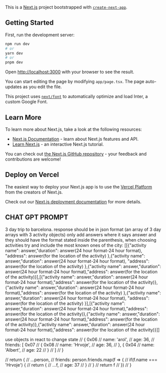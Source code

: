 This is a [Next.js](https://nextjs.org/) project bootstrapped with [`create-next-app`](https://github.com/vercel/next.js/tree/canary/packages/create-next-app).

## Getting Started

First, run the development server:

```bash
npm run dev
# or
yarn dev
# or
pnpm dev
```

Open [http://localhost:3000](http://localhost:3000) with your browser to see the result.

You can start editing the page by modifying `app/page.tsx`. The page auto-updates as you edit the file.

This project uses [`next/font`](https://nextjs.org/docs/basic-features/font-optimization) to automatically optimize and load Inter, a custom Google Font.

## Learn More

To learn more about Next.js, take a look at the following resources:

- [Next.js Documentation](https://nextjs.org/docs) - learn about Next.js features and API.
- [Learn Next.js](https://nextjs.org/learn) - an interactive Next.js tutorial.

You can check out [the Next.js GitHub repository](https://github.com/vercel/next.js/) - your feedback and contributions are welcome!

## Deploy on Vercel

The easiest way to deploy your Next.js app is to use the [Vercel Platform](https://vercel.com/new?utm_medium=default-template&filter=next.js&utm_source=create-next-app&utm_campaign=create-next-app-readme) from the creators of Next.js.

Check out our [Next.js deployment documentation](https://nextjs.org/docs/deployment) for more details.

## CHAT GPT PROMPT

3 day trip to barcelona.
response should be in json format (an array of 3 day arrays with 3 activity objects) only add answers where it says answer and they should have the format stated inside the parenthesis, when choosing activities try and include the most known ones of the city:
[[{"activity name": answer,"duration": answer(24 hour format-24 hour format), "address": answer(for the location of the activity) },{"activity name": answer,"duration": answer(24 hour format-24 hour format), "address": answer(for the location of the activity) },{"activity name": answer,"duration": answer(24 hour format-24 hour format),"address": answer(for the location of the activity)}],[{"activity name": answer,"duration": answer(24 hour format-24 hour format),"address": answer(for the location of the activity)},{"activity name": answer,"duration": answer(24 hour format-24 hour format),"address": answer(for the location of the activity) },{"activity name": answer,"duration": answer(24 hour format-24 hour format), "address": answer(for the location of the activity) }],[{"activity name": answer,"duration": answer(24 hour format-24 hour format),"address": answer(for the location of the activity)},{"activity name": answer,"duration": answer(24 hour format-24 hour format),"address": answer(for the location of the activity)},{"activity name": answer,"duration": answer(24 hour format-24 hour format),"address": answer(for the location of the activity)}]]

use objects in react to change state
// { 0x06
// name: 'arol',
// age: 36,
// friends: [ 0x07
// { 0x08
// name: 'Hrvoje',
// age: 36,
// }, { 0x04
// name: 'Albert',
// age: 22
// }
// ]
// }

// return {
// ...person,
// friends: person.friends.map(f => {
// if(f.name === 'Hrvoje') {
// return {
// ...f,
// age: 37
// }
// }
// return f
// })
// }
